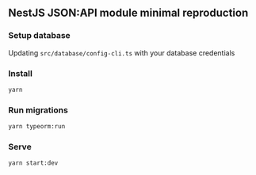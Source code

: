 ## NestJS JSON:API module minimal reproduction


### Setup database
Updating `src/database/config-cli.ts` with your database credentials

### Install
```bash
yarn
```

### Run migrations

```bash
yarn typeorm:run
```

### Serve

```bash
yarn start:dev
```
